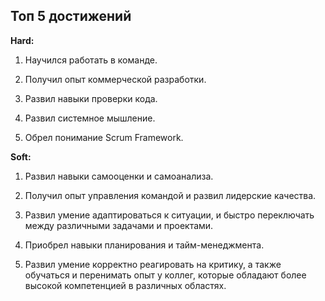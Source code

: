 ## Топ 5 достижений

**Hard:**

1.  Научился работать в команде.

2.  Получил опыт коммерческой разработки.

3.  Развил навыки проверки кода.

4.  Развил системное мышление.

5.  Обрел понимание Scrum Framework.

**Soft:**

1.  Развил навыки самооценки и самоанализа.

2.  Получил опыт управления командой и развил лидерские качества.

3.  Развил умение адаптироваться к ситуации, и быстро переключать между
    различными задачами и проектами.

4.  Приобрел навыки планирования и тайм-менеджмента.

5.  Развил умение корректно реагировать на критику, а также обучаться и
    перенимать опыт у коллег, которые обладают более высокой
    компетенцией в различных областях.
